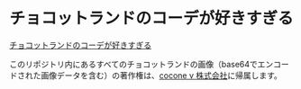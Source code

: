 # チョコットランドのコーデが好きすぎる

[チョコットランドのコーデが好きすぎる](https://chocolandian.github.io/)

このリポジトリ内にあるすべてのチョコットランドの画像（base64でエンコードされた画像データを含む）の著作権は、[cocone v 株式会社](https://coconev.co.jp/)に帰属します。